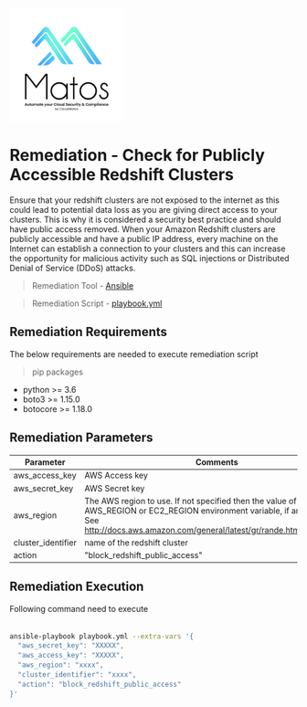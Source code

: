 [<img src="https://github.com/cloudmatos/Matos/blob/main/images/matos-logo.png" width="200" height="200">](https://www.cloudmatos.com/)

# Remediation - Check for Publicly Accessible Redshift Clusters
Ensure that your redshift clusters are not exposed to the internet as this could lead to potential data loss as you are giving direct access to your clusters. This is why it is considered a security best practice and should have public access removed. 
When your Amazon Redshift clusters are publicly accessible and have a public IP address, every machine on the Internet can establish a connection to your clusters and this can increase the opportunity for malicious activity such as SQL injections or Distributed Denial of Service (DDoS) attacks.

> Remediation Tool   - [Ansible](https://www.ansible.com/)

> Remediation Script - [playbook.yml](playbook.yml)

## Remediation Requirements
The below requirements are needed to execute remediation script

> pip packages
- python >= 3.6
- boto3 >= 1.15.0
- botocore >= 1.18.0

## Remediation Parameters

| Parameter | Comments |
| ------ | ------ |
| aws_access_key | AWS Access key |
| aws_secret_key | AWS Secret key |
| aws_region | The AWS region to use. If not specified then the value of the AWS_REGION or EC2_REGION environment variable, if any, is used. See http://docs.aws.amazon.com/general/latest/gr/rande.html#ec2_region |
| cluster_identifier | name of the redshift cluster|
| action | "block_redshift_public_access" |


## Remediation Execution
Following command need to execute
```sh

ansible-playbook playbook.yml --extra-vars '{
  "aws_secret_key": "XXXXX",
  "aws_access_key": "XXXXX",
  "aws_region": "xxxx",
  "cluster_identifier": "xxxx",
  "action": "block_redshift_public_access"
}'
```
